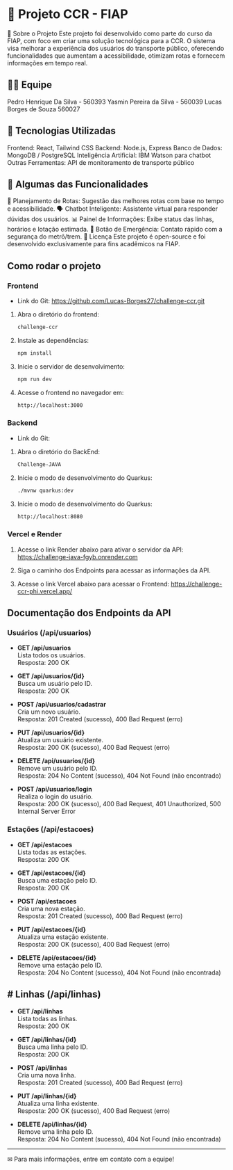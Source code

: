 # 🚆 Projeto CCR - FIAP

📌 Sobre o Projeto Este projeto foi desenvolvido como parte do curso da FIAP, com foco em criar uma solução tecnológica para a CCR. O sistema visa melhorar a experiência dos usuários do transporte público, oferecendo funcionalidades que aumentam a acessibilidade, otimizam rotas e fornecem informações em tempo real.

 ## 👨‍💻 Equipe

Pedro Henrique Da Silva - 560393
Yasmin Pereira da Silva - 560039
Lucas Borges de Souza 560027

## 🔧 Tecnologias Utilizadas

Frontend: React, Tailwind CSS
Backend: Node.js, Express
Banco de Dados: MongoDB / PostgreSQL
Inteligência Artificial: IBM Watson para chatbot
Outras Ferramentas: API de monitoramento de transporte público

## 🚀 Algumas das Funcionalidades

📍 Planejamento de Rotas: Sugestão das melhores rotas com base no tempo e acessibilidade.
🗣 Chatbot Inteligente: Assistente virtual para responder dúvidas dos usuários.
📊 Painel de Informações: Exibe status das linhas, horários e lotação estimada.
🔴 Botão de Emergência: Contato rápido com a segurança do metrô/trem.
📜 Licença Este projeto é open-source e foi desenvolvido exclusivamente para fins acadêmicos na FIAP.

## Como rodar o projeto

### Frontend
- Link do Git: https://github.com/Lucas-Borges27/challenge-ccr.git

1. Abra o diretório do frontend:
   ```bash
   challenge-ccr
   ```
2. Instale as dependências:
    ```bash
    npm install
    ```
3. Inicie o servidor de desenvolvimento:
    ```bash
    npm run dev
    ```
4. Acesse o frontend no navegador em:
    ```bash
    http://localhost:3000
    ```

### Backend
- Link do Git: 

1. Abra o diretório do BackEnd:
   ```bash
   Challenge-JAVA
   ```
2. Inicie o modo de desenvolvimento do Quarkus:
    ```bash
    ./mvnw quarkus:dev
    ```
3. Inicie o modo de desenvolvimento do Quarkus:
    ```bash
    http://localhost:8080
    ```

### Vercel e Render
1. Acesse o link Render abaixo para ativar o servidor da API: 
https://challenge-java-fgyb.onrender.com

2. Siga o caminho dos Endpoints para acessar as informações da API.

3. Acesse o link Vercel abaixo para acessar o Frontend:
https://challenge-ccr-phi.vercel.app/

## Documentação dos Endpoints da API

### Usuários (/api/usuarios)

- **GET /api/usuarios**  
  Lista todos os usuários.  
  Resposta: 200 OK

- **GET /api/usuarios/{id}**  
  Busca um usuário pelo ID.  
  Resposta: 200 OK

- **POST /api/usuarios/cadastrar**  
  Cria um novo usuário.  
  Resposta: 201 Created (sucesso), 400 Bad Request (erro)

- **PUT /api/usuarios/{id}**  
  Atualiza um usuário existente.  
  Resposta: 200 OK (sucesso), 400 Bad Request (erro)

- **DELETE /api/usuarios/{id}**  
  Remove um usuário pelo ID.  
  Resposta: 204 No Content (sucesso), 404 Not Found (não encontrado)

- **POST /api/usuarios/login**  
  Realiza o login do usuário.  
  Resposta: 200 OK (sucesso), 400 Bad Request, 401 Unauthorized, 500 Internal Server Error

### Estações (/api/estacoes)

- **GET /api/estacoes**  
  Lista todas as estações.  
  Resposta: 200 OK

- **GET /api/estacoes/{id}**  
  Busca uma estação pelo ID.  
  Resposta: 200 OK

- **POST /api/estacoes**  
  Cria uma nova estação.  
  Resposta: 201 Created (sucesso), 400 Bad Request (erro)

- **PUT /api/estacoes/{id}**  
  Atualiza uma estação existente.  
  Resposta: 200 OK (sucesso), 400 Bad Request (erro)

- **DELETE /api/estacoes/{id}**  
  Remove uma estação pelo ID.  
  Resposta: 204 No Content (sucesso), 404 Not Found (não encontrada)

## # Linhas (/api/linhas)

- **GET /api/linhas**  
  Lista todas as linhas.  
  Resposta: 200 OK

- **GET /api/linhas/{id}**  
  Busca uma linha pelo ID.  
  Resposta: 200 OK

- **POST /api/linhas**  
  Cria uma nova linha.  
  Resposta: 201 Created (sucesso), 400 Bad Request (erro)

- **PUT /api/linhas/{id}**  
  Atualiza uma linha existente.  
  Resposta: 200 OK (sucesso), 400 Bad Request (erro)

- **DELETE /api/linhas/{id}**  
  Remove uma linha pelo ID.  
  Resposta: 204 No Content (sucesso), 404 Not Found (não encontrada)

---

✉ Para mais informações, entre em contato com a equipe!
